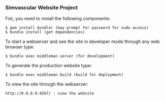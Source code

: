 ### Simvascular Website Project

Fist, you need to install the following components:

~~~
$ gem install bundler (may prompt for password for sudo access)
$ bundle install (get dependencies)
~~~

To start a webserver and see the site in developer mode through any web browser type:

~~~
$ bundle exec middleman server (for development)
~~~

To generate the production website type:

~~~
$ bundle exec middleman build (build for deployment)
~~~

To view the site through the webserver:

~~~
http://0.0.0.0:4567/ - view the website
~~~
